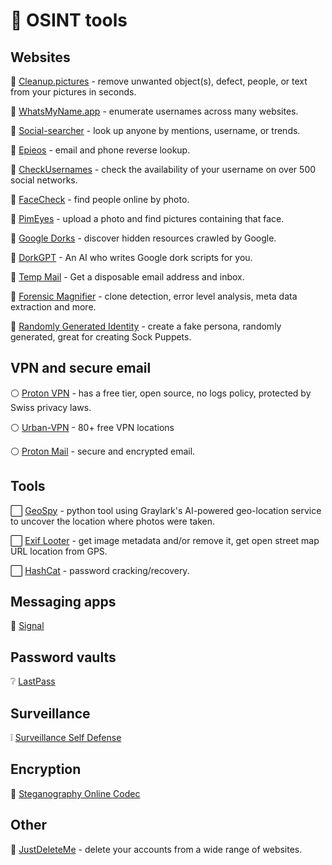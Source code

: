 #  🐇 OSINT tools
## Websites
🤍 [Cleanup.pictures](https://cleanup.pictures/) - remove unwanted object(s), defect, people, or text from your pictures in seconds.

🤍 [WhatsMyName.app](https://whatsmyname.app/) - enumerate usernames across many websites.

🤍 [Social-searcher](https://www.social-searcher.com/) - look up anyone by mentions, username, or trends.

🤍 [Epieos](https://epieos.com/) - email and phone reverse lookup.

🤍 [CheckUsernames](https://checkusernames.com/) - check the availability of your username on over 500 social networks.

🤍 [FaceCheck](https://facecheck.id/) - find people online by photo.

🤍 [PimEyes](https://pimeyes.com/en) - upload a photo and find pictures containing that face.

🤍 [Google Dorks](https://www.exploit-db.com/google-hacking-database) - discover hidden resources crawled by Google.

🤍 [DorkGPT](https://dorkgpt.com/) - An AI who writes Google dork scripts for you.

🤍 [Temp Mail](https://temp-mail.org/) - Get a disposable email address and inbox.

🤍 [Forensic Magnifier](https://29a.ch/photo-forensics/#forensic-magnifier) - clone detection, error level analysis, meta data extraction and more.

🤍 [Randomly Generated Identity](https://www.fakenamegenerator.com/) - create a fake persona, randomly generated, great for creating Sock Puppets.


## VPN and secure email

⚪ [Proton VPN](https://protonvpn.com/) - has a free tier, open source, no logs policy, protected by Swiss privacy laws.

⚪ [Urban-VPN](https://www.urban-vpn.com/) - 80+ free VPN locations

⚪ [Proton Mail](https://proton.me/mail) - secure and encrypted email.

## Tools

⬜ [GeoSpy](https://github.com/atiilla/geospy) - python tool using Graylark's AI-powered geo-location service to uncover the location where photos were taken.

⬜ [Exif Looter](https://github.com/aydinnyunus/exiflooter) - get image metadata and/or remove it, get open street map URL location from GPS.

⬜ [HashCat](https://hashcat.net/hashcat/) - password cracking/recovery.


## Messaging apps

💬 [Signal](https://signal.org/)

## Password vaults

❔ [LastPass](https://www.lastpass.com/)

## Surveillance

❕ [Surveillance Self Defense](https://ssd.eff.org/)

## Encryption

🔳 [Steganography Online Codec](https://www.pelock.com/products/steganography-online-codec)

## Other

🥼 [JustDeleteMe](https://backgroundchecks.org/justdeleteme/) - delete your accounts from a wide range of websites.

